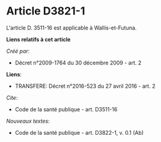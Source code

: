 # Article D3821-1

L'article D. 3511-16 est applicable à Wallis-et-Futuna.

**Liens relatifs à cet article**

_Créé par_:

  - Décret n°2009-1764 du 30 décembre 2009 - art. 2

**Liens**:

  - TRANSFERE: Décret n°2016-523 du 27 avril 2016 - art. 2

_Cite_:

  - Code de la santé publique - art. D3511-16

_Nouveaux textes_:

  - Code de la santé publique - art. D3822-1, v. 0.1 (Ab)
